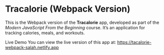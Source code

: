 
# Tracalorie (Webpack Version)

This is the Webpack version of the **Tracalorie** app, developed as part of the *Modern JavaScript From the Beginning* course. It’s an application for tracking calories, meals, and workouts.



Live Demo
You can view the live version of this app at: https://tacalorie-webpack-salah.netlify.app




